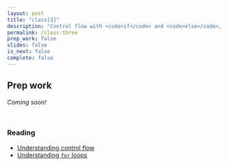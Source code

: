 ```yaml
---
layout: post
title: "class[3]"
description: "Control flow with <code>if</code> and <code>else</code>, loops with <code>while</code> and <code>for</code>, and error messages."
permalink: /class-three
prep_work: false
slides: false
is_next: false
complete: false
---
```


<h2 class="header large-header">Prep work</h2>

*Coming soon!*

<!-- Hey, are you trying things out and getting `NaN`? It's one of JavaScript's most opaque errors. `NaN` means <a href="https://www.w3schools.com/jsref/jsref_isnan.asp" target="blank">'Not a Number'</a> and basically is an error that lets you know some value is an illegal number. -->

<br>

<h3 class="header medium-header">Reading</h3>

* <a href="http://prasadhonrao.com/javascript-series-part-11-control-flow-statements/" target="blank">Understanding control flow</a>
* <a href="http://www.w3schools.com/js/js_loop_for.asp" target="blank">Understanding `for` loops</a>
